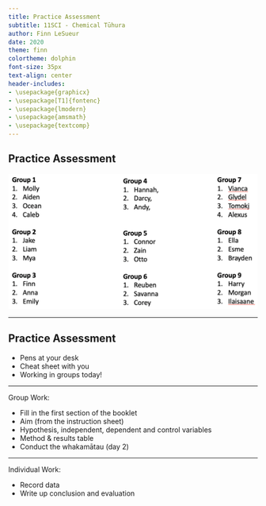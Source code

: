 ```yaml
---
title: Practice Assessment
subtitle: 11SCI - Chemical Tūhura
author: Finn LeSueur
date: 2020
theme: finn
colortheme: dolphin
font-size: 35px
text-align: center
header-includes:
- \usepackage{graphicx}
- \usepackage[T1]{fontenc}
- \usepackage{lmodern}
- \usepackage{amsmath}
- \usepackage{textcomp}
---
```


## Practice Assessment

![](../assets/3-groups.png)

---

## Practice Assessment

- Pens at your desk
- Cheat sheet with you
- Working in groups today!

---

Group Work:

- Fill in the first section of the booklet
- Aim (from the instruction sheet)
- Hypothesis, independent, dependent and control variables
- Method & results table
- Conduct the whakamātau (day 2)

---

Individual Work:

- Record data
- Write up conclusion and evaluation
